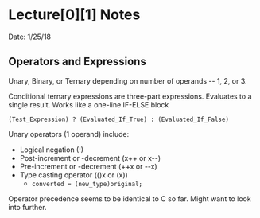 # Lecture[0][1] Notes
Date: 1/25/18

## Operators and Expressions
Unary, Binary, or Ternary depending on number of operands -- 1, 2, or 3.

Conditional ternary expressions are three-part expressions. Evaluates
to a single result. Works like a one-line IF-ELSE block

```
(Test_Expression) ? (Evaluated_If_True) : (Evaluated_If_False)
```

Unary operators (1 operand) include:
- Logical negation (!)
- Post-increment or -decrement (x++ or x--)
- Pre-increment or -decrement (++x or --x)
- Type casting operator (()x or (x))
    - `converted = (new_type)original;`

Operator precedence seems to be identical to C so far. Might want to look into
further.
